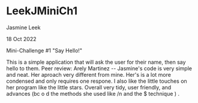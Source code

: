 # LeekJMiniCh1
Jasmine Leek

18 Oct 2022

Mini-Challenge #1 "Say Hello!"

This is a simple application that will ask the user for their name, then say hello to them.
Peer review: Arely Martinez -- Jasmine's code is very simple and neat. Her aproach very different from mine. Her's is a lot more condensed and only requires one respone. I also like the little touches on her program like the little stars. Overall very tidy, user friendly, and advances (bc o d the methods she used like /n and the $ technique ) . 
